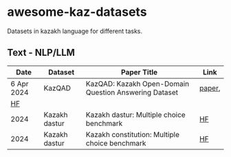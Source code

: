 # awesome-kaz-datasets
Datasets in kazakh language for different tasks.

## Text - NLP/LLM

| Date       | Dataset        | Paper Title                                                                                                           | Link                                      |
| -----------| -------------- | --------------------------------------------------------------------------------------------------------------------- | ----------------------------------------- |
| 6 Apr 2024 | KazQAD   | KazQAD: Kazakh Open-Domain Question Answering Dataset | [paper](https://arxiv.org/abs/2404.04487), 
                                                                                  [HF](https://huggingface.co/datasets/issai/kazqad) |
|       2024 | Kazakh dastur   | Kazakh dastur: Multiple choice benchmark | [HF](https://huggingface.co/datasets/kz-transformers/kazakh-dastur-mc) |
|       2024 | Kazakh dastur   | Kazakh constitution: Multiple choice benchmark | [HF](https://huggingface.co/datasets/kz-transformers/kazakh-constitution-mc) |

